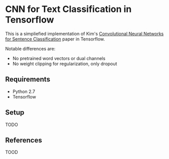# CNN for Text Classification in Tensorflow

This is a simpliefied implementation of Kim's [Convolutional Neural Networks for Sentence Classification](http://arxiv.org/abs/1408.5882) paper in Tensorflow. 

Notable differences are:

- No pretrained word vectors or dual channels
- No weight clipping for regularization, only dropout

## Requirements

- Python 2.7
- Tensorflow

## Setup

TODO

## References

TOOD
